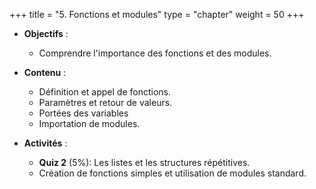 +++
title = "5. Fonctions et modules"
type = "chapter"
weight = 50
+++


- **Objectifs** : 
  - Comprendre l'importance des fonctions et des modules.

- **Contenu** :
  - Définition et appel de fonctions.
  - Paramètres et retour de valeurs.
  - Portées des variables
  - Importation de modules.

- **Activités** : 
  - **Quiz 2** (5%): Les listes et les structures répétitives.
  - Création de fonctions simples et utilisation de modules standard.




